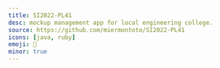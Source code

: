 ```yaml
---
title: SI2022-PL41
desc: mockup management app for local engineering college.
source: https://github.com/miermontoto/SI2022-PL41
icons: [java, ruby]
emoji: 💼
minor: true
---
```

